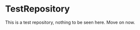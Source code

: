 TestRepository
==============

This is a test repository, nothing to be seen here. Move on now.  
 
 
   
     
   
             
 
  
  
  
  
  
 
  
 
 
   
 
 
